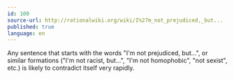 ```yaml
---
id: 100
source-url: http://rationalwiki.org/wiki/I%27m_not_prejudiced,_but...
published: true
language: en
---
```

Any sentence that starts with the words "I'm not prejudiced, but...", or similar formations ("I'm not racist, but...", "I'm not homophobic", "not sexist", etc.) is likely to contradict itself very rapidly.
